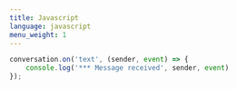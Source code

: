 ```yaml
---
title: Javascript
language: javascript
menu_weight: 1
---
```


```javascript
conversation.on('text', (sender, event) => {
    console.log('*** Message received', sender, event) 
});
```
